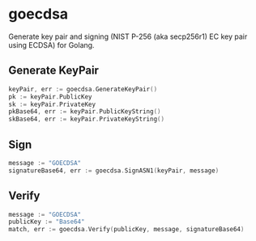 # goecdsa

Generate key pair and signing (NIST P-256 (aka secp256r1) EC key pair using ECDSA) for Golang.

## Generate KeyPair

```go
keyPair, err := goecdsa.GenerateKeyPair()
pk := keyPair.PublicKey
sk := keyPair.PrivateKey
pkBase64, err := keyPair.PublicKeyString()
skBase64, err := keyPair.PrivateKeyString()
```

## Sign

```go
message := "GOECDSA"
signatureBase64, err := goecdsa.SignASN1(keyPair, message)
```

## Verify

```go
message := "GOECDSA"
publicKey := "Base64"
match, err := goecdsa.Verify(publicKey, message, signatureBase64)
```